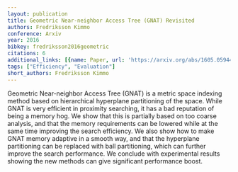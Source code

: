 ```yaml
---
layout: publication
title: Geometric Near-neighbor Access Tree (GNAT) Revisited
authors: Fredriksson Kimmo
conference: Arxiv
year: 2016
bibkey: fredriksson2016geometric
citations: 6
additional_links: [{name: Paper, url: 'https://arxiv.org/abs/1605.05944'}]
tags: ["Efficiency", "Evaluation"]
short_authors: Fredriksson Kimmo
---
```

Geometric Near-neighbor Access Tree (GNAT) is a metric space indexing method
based on hierarchical hyperplane partitioning of the space. While GNAT is very
efficient in proximity searching, it has a bad reputation of being a memory
hog. We show that this is partially based on too coarse analysis, and that the
memory requirements can be lowered while at the same time improving the search
efficiency. We also show how to make GNAT memory adaptive in a smooth way, and
that the hyperplane partitioning can be replaced with ball partitioning, which
can further improve the search performance. We conclude with experimental
results showing the new methods can give significant performance boost.